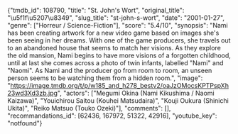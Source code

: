 {"tmdb_id": 108790, "title": "St. John's Wort", "original_title": "\u5f1f\u5207\u8349", "slug_title": "st-john-s-wort", "date": "2001-01-27", "genre": ["Horreur / Science-Fiction"], "score": "5.4/10", "synopsis": "Nami has been creating artwork for a new video game based on images she's been seeing in her dreams. With one of the game producers, she travels out to an abandoned house that seems to match her visions. As they explore the old mansion, Nami begins to have more visions of a forgotten childhood, until at last she comes across a photo of twin infants, labelled \"Nami\" and \"Naomi\". As Nami and the producer go from room to room, an unseen person seems to be watching them from a hidden room.", "image": "https://image.tmdb.org/t/p/w185_and_h278_bestv2/oaJzOMocsKPTPspXh23wd3Xd3zb.jpg", "actors": ["Megumi Okina (Nami Kikushima / Naomi Kaizawa)", "Youichirou Saitou (Kouhei Matsudaira)", "Kouji Oukura (Shinichi Ukita)", "Reiko Matsuo (Touko Ozeki)"], "comments": [], "recommandations_id": [62436, 167972, 51322, 42916], "youtube_key": "notfound"}